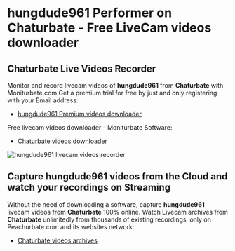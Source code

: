 # hungdude961 Performer on Chaturbate - Free LiveCam videos downloader

## Chaturbate Live Videos Recorder

Monitor and record livecam videos of **hungdude961** from **Chaturbate** with Moniturbate.com
Get a premium trial for free by just and only registering with your Email address:
* [hungdude961 Premium videos downloader](https://moniturbate.com/request-demo-licence-key.html)

Free livecam videos downloader - Moniturbate Software:
* [Chaturbate videos downloader](https://moniturbate.com/moniturbate-download-software.html)

![hungdude961 livecam videos recorder](https://peachurnet.com/templates/moniturbate-software.png)


## Capture hungdude961 videos from the Cloud and watch your recordings on Streaming

Without the need of downloading a software, capture **hungdude961** livecam videos from **Chaturbate** 100% online.
Watch Livecam archives from **Chaturbate** unlimitedly from thousands of existing recordings, only on Peachurbate.com and its websites network:
* [Chaturbate videos archives](https://peachurnet.com/)